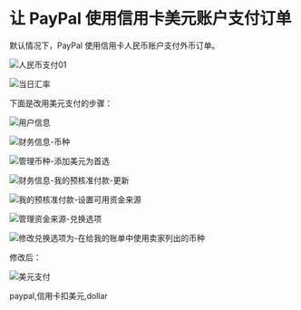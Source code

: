 # 让 PayPal 使用信用卡美元账户支付订单

默认情况下，PayPal 使用信用卡人民币账户支付外币订单。

![人民币支付01](https://github.com/mozillazg/my-blog-file/raw/master/2012/10/2012-9-22_22-29-31.png "")

![当日汇率](https://github.com/mozillazg/my-blog-file/raw/master/2012/10/2012-9-22_22-50-28.png "")

下面是改用美元支付的步骤：

![用户信息](https://github.com/mozillazg/my-blog-file/raw/master/2012/10/2012-9-22_21-56-22.png "")

![财务信息-币种](https://github.com/mozillazg/my-blog-file/raw/master/2012/10/2012-9-22_22-12-59.png "")

![管理币种-添加美元为首选](https://github.com/mozillazg/my-blog-file/raw/master/2012/10/2012-9-22_22-21-05.png "")

![财务信息-我的预核准付款-更新](https://github.com/mozillazg/my-blog-file/raw/master/2012/10/2012-9-22_22-12-59-02.png "")

![我的预核准付款-设置可用资金来源](https://github.com/mozillazg/my-blog-file/raw/master/2012/10/2012-9-22_22-22-52.png "")

![管理资金来源-兑换选项](https://github.com/mozillazg/my-blog-file/raw/master/2012/10/2012-9-22_22-23-34.png "")

![修改兑换选项为-在给我的账单中使用卖家列出的币种](https://github.com/mozillazg/my-blog-file/raw/master/2012/10/2012-9-22_22-26-44.png "")

修改后：

![美元支付](https://github.com/mozillazg/my-blog-file/raw/master/2012/10/ "")










paypal,信用卡扣美元,dollar
